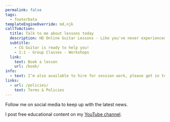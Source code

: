 ```yaml
---
permalink: false
tags:
  - footerData
templateEngineOverride: md,njk
callToAction:
  title: Talk to me about lessons today
  description: HD Online Guitar Lessons - Like you've never experienced before!
  subtitle:
    - CG Guitar is ready to help you!
    - 1:1 - Group Classes - Workshops
  link:
    text: Book a lesson
    url: /book/
info:
  - text: I’m also available to hire for session work, please get in touch.
links:
  - url: /policies/
    text: Terms & Policies
---
```


Follow me on social media to keep up with the latest news.

I post free educational content on my [YouTube channel]({{metadata.author.youtube}}).